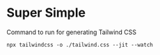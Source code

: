 # Super Simple

Command to run for generating Tailwind CSS

`npx tailwindcss -o ./tailwind.css --jit --watch`